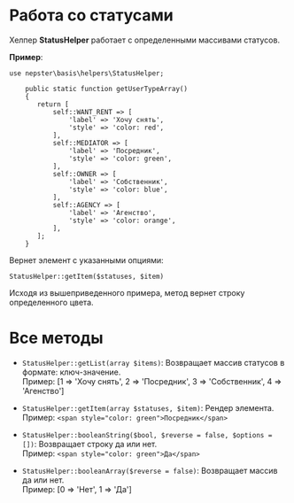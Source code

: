 # Работа со статусами

Хелпер **StatusHelper** работает с определенными массивами статусов.


**Пример**:

```
use nepster\basis\helpers\StatusHelper;
```

```
    public static function getUserTypeArray()
    {
       return [
           self::WANT_RENT => [
               'label' => 'Хочу снять',
               'style' => 'color: red',
           ],
           self::MEDIATOR => [
               'label' => 'Посредник',
               'style' => 'color: green',
           ],
           self::OWNER => [
               'label' => 'Собственник',
               'style' => 'color: blue',
           ],
           self::AGENCY => [
               'label' => 'Агенство',
               'style' => 'color: orange',
           ],
       ];
    }
```


Вернет элемент с указанными опциями:

```
StatusHelper::getItem($statuses, $item)
```

Исходя из вышеприведенного примера, метод вернет строку определенного цвета.


# Все методы

* ``StatusHelper::getList(array $items)``: Возвращает массив статусов в формате: ключ-значение.
    <br/>Пример: [1 => 'Хочу снять', 2 => 'Посредник', 3 => 'Собственник', 4 => 'Агенство']
    
    
* ``StatusHelper::getItem(array $statuses, $item)``: Рендер элемента.
    <br/>Пример: ```<span style="color: green">Посредник</span>```
    
    
* ``StatusHelper::booleanString($bool, $reverse = false, $options = [])``: Возвращает строку да или нет.
    <br/>Пример: ```<span style="color: green">Да</span>```
    
    
* ``StatusHelper::booleanArray($reverse = false)``: Возвращает массив да или нет.
    <br/>Пример: [0 => 'Нет', 1 => 'Да']
    